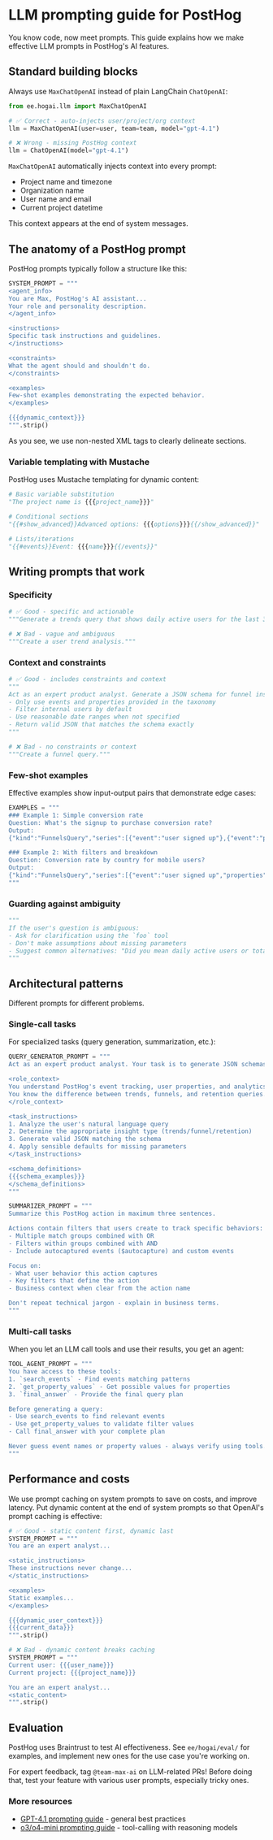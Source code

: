 # LLM prompting guide for PostHog

You know code, now meet prompts. This guide explains how we make effective LLM prompts in PostHog's AI features.

## Standard building blocks

Always use `MaxChatOpenAI` instead of plain LangChain `ChatOpenAI`:

```python
from ee.hogai.llm import MaxChatOpenAI

# ✅ Correct - auto-injects user/project/org context
llm = MaxChatOpenAI(user=user, team=team, model="gpt-4.1")

# ❌ Wrong - missing PostHog context
llm = ChatOpenAI(model="gpt-4.1") 
```

`MaxChatOpenAI` automatically injects context into every prompt:
- Project name and timezone
- Organization name  
- User name and email
- Current project datetime

This context appears at the end of system messages.

## The anatomy of a PostHog prompt

PostHog prompts typically follow a structure like this:

```python
SYSTEM_PROMPT = """
<agent_info>
You are Max, PostHog's AI assistant...
Your role and personality description.
</agent_info>

<instructions>
Specific task instructions and guidelines.
</instructions>

<constraints>
What the agent should and shouldn't do.
</constraints>

<examples>
Few-shot examples demonstrating the expected behavior.
</examples>

{{{dynamic_context}}}
""".strip()
```

As you see, we use non-nested XML tags to clearly delineate sections.

### Variable templating with Mustache

PostHog uses Mustache templating for dynamic content:

```python
# Basic variable substitution
"The project name is {{{project_name}}}"

# Conditional sections
"{{#show_advanced}}Advanced options: {{{options}}}{{/show_advanced}}"

# Lists/iterations  
"{{#events}}Event: {{{name}}}{{/events}}"
```

## Writing prompts that work

### Specificity

```python
# ✅ Good - specific and actionable
"""Generate a trends query that shows daily active users for the last 30 days, filtered to exclude internal users, displayed as a line chart."""

# ❌ Bad - vague and ambiguous  
"""Create a user trend analysis."""
```

### Context and constraints

```python
# ✅ Good - includes constraints and context
"""
Act as an expert product analyst. Generate a JSON schema for funnel insights.
- Only use events and properties provided in the taxonomy
- Filter internal users by default
- Use reasonable date ranges when not specified
- Return valid JSON that matches the schema exactly
"""

# ❌ Bad - no constraints or context
"""Create a funnel query."""
```

### Few-shot examples

Effective examples show input-output pairs that demonstrate edge cases:

```python
EXAMPLES = """
### Example 1: Simple conversion rate
Question: What's the signup to purchase conversion rate?
Output:
{"kind":"FunnelsQuery","series":[{"event":"user signed up"},{"event":"purchase"}]}

### Example 2: With filters and breakdown  
Question: Conversion rate by country for mobile users?
Output:
{"kind":"FunnelsQuery","series":[{"event":"user signed up","properties":[{"key":"$device_type","value":"Mobile"}]},{"event":"purchase"}],"breakdownFilter":{"breakdown":"$geoip_country_name"}}
"""
```

### Guarding against ambiguity

```python
"""
If the user's question is ambiguous:
- Ask for clarification using the `foo` tool
- Don't make assumptions about missing parameters
- Suggest common alternatives: "Did you mean daily active users or total events?"
"""
```

## Architectural patterns

Different prompts for different problems.

### Single-call tasks

For specialized tasks (query generation, summarization, etc.):

```python
QUERY_GENERATOR_PROMPT = """
Act as an expert product analyst. Your task is to generate JSON schemas for PostHog insights.

<role_context>
You understand PostHog's event tracking, user properties, and analytics concepts.
You know the difference between trends, funnels, and retention queries.
</role_context>

<task_instructions>
1. Analyze the user's natural language query
2. Determine the appropriate insight type (trends/funnel/retention)
3. Generate valid JSON matching the schema
4. Apply sensible defaults for missing parameters
</task_instructions>

<schema_definitions>
{{{schema_examples}}}
</schema_definitions>
"""
```

```python
SUMMARIZER_PROMPT = """
Summarize this PostHog action in maximum three sentences.

Actions contain filters that users create to track specific behaviors:
- Multiple match groups combined with OR
- Filters within groups combined with AND
- Include autocaptured events ($autocapture) and custom events

Focus on:
- What user behavior this action captures
- Key filters that define the action
- Business context when clear from the action name

Don't repeat technical jargon - explain in business terms.
"""
```

### Multi-call tasks

When you let an LLM call tools and use their results, you get an agent:

```python
TOOL_AGENT_PROMPT = """
You have access to these tools:
1. `search_events` - Find events matching patterns
2. `get_property_values` - Get possible values for properties  
3. `final_answer` - Provide the final query plan

Before generating a query:
- Use search_events to find relevant events
- Use get_property_values to validate filter values
- Call final_answer with your complete plan

Never guess event names or property values - always verify using tools.
"""
```

## Performance and costs

We use prompt caching on system prompts to save on costs, and improve latency.
Put dynamic content at the end of system prompts so that OpenAI's prompt caching is effective:

```python
# ✅ Good - static content first, dynamic last
SYSTEM_PROMPT = """
You are an expert analyst...

<static_instructions>
These instructions never change...
</static_instructions>

<examples>
Static examples...
</examples>

{{{dynamic_user_context}}}
{{{current_data}}}
""".strip()

# ❌ Bad - dynamic content breaks caching
SYSTEM_PROMPT = """
Current user: {{{user_name}}}
Current project: {{{project_name}}}

You are an expert analyst...
<static_content>
""".strip()
```

## Evaluation

PostHog uses Braintrust to test AI effectiveness. See `ee/hogai/eval/` for examples, and implement new ones for the use case you're working on.

For expert feedback, tag `@team-max-ai` on LLM-related PRs! Before doing that, test your feature with various user prompts, especially tricky ones.

### More resources

- [GPT-4.1 prompting guide](https://cookbook.openai.com/examples/gpt4-1_prompting_guide) - general best practices
- [o3/o4-mini prompting guide](https://cookbook.openai.com/examples/o-series/o3o4-mini_prompting_guide) - tool-calling with reasoning models
